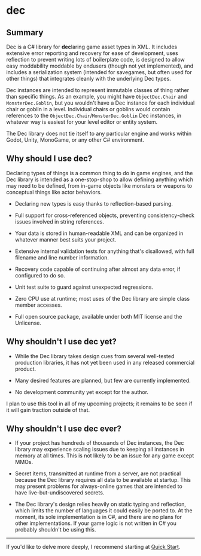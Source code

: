 # dec


## Summary

Dec is a C# library for **dec**laring game asset types in XML. It includes extensive error reporting and recovery for ease of development, uses reflection to prevent writing lots of boilerplate code, is designed to allow easy moddability moddable by endusers (though not yet implemented), and includes a serialization system (intended for savegames, but often used for other things) that integrates cleanly with the underlying Dec types.

Dec instances are intended to represent immutable classes of thing rather than specific things. As an example, you might have `ObjectDec.Chair` and `MonsterDec.Goblin`, but you wouldn't have a Dec instance for each individual chair or goblin in a level. Individual chairs or goblins would contain references to the `ObjectDec.Chair`/`MonsterDec.Goblin` Dec instances, in whatever way is easiest for your level editor or entity system.

The Dec library does not tie itself to any particular engine and works within Godot, Unity, MonoGame, or any other C# environment.


## Why should I use dec?

Declaring types of things is a common thing to do in game engines, and the Dec library  is intended as a one-stop-shop to allow defining anything which may need to be defined, from in-game objects like monsters or weapons to conceptual things like actor behaviors.

* Declaring new types is easy thanks to reflection-based parsing.

* Full support for cross-referenced objects, preventing consistency-check issues involved in string references.

* Your data is stored in human-readable XML and can be organized in whatever manner best suits your project.

* Extensive internal validation tests for anything that's disallowed, with full filename and line number information.

* Recovery code capable of continuing after almost any data error, if configured to do so.

* Unit test suite to guard against unexpected regressions.

* Zero CPU use at runtime; most uses of the Dec library are simple class member accesses.

* Full open source package, available under both MIT license and the Unlicense.


## Why shouldn't I use dec yet?

* While the Dec library takes design cues from several well-tested production libraries, it has not yet been used in any released commercial product.

* Many desired features are planned, but few are currently implemented.

* No development community yet except for the author.

I plan to use this tool in all of my upcoming projects; it remains to be seen if it will gain traction outside of that.


## Why shouldn't I use dec ever?

* If your project has hundreds of thousands of Dec instances, the Dec library may experience scaling issues due to keeping all instances in memory at all times. This is not likely to be an issue for any game except MMOs.

* Secret items, transmitted at runtime from a server, are not practical because the Dec library requires all data to be available at startup. This may present problems for always-online games that are intended to have live-but-undiscovered secrets.

* The Dec library's design relies heavily on static typing and reflection, which limits the number of languages it could easily be ported to. At the moment, its sole implementation is in C#, and there are no plans for other implementations. If your game logic is not written in C# you probably shouldn't be using this.

----

If you'd like to delve more deeply, I recommend starting at [Quick Start](quickstart/introduction.md).